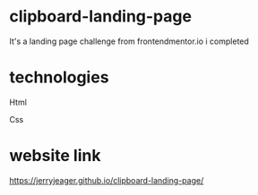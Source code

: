 # clipboard-landing-page
It's a landing page challenge from frontendmentor.io i completed 

# technologies
Html

Css

# website link
https://jerryjeager.github.io/clipboard-landing-page/
